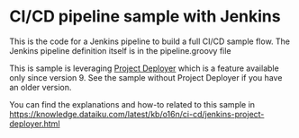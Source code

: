 # CI/CD pipeline sample with Jenkins

This is the code for a Jenkins pipeline to build a full CI/CD sample flow. The Jenkins pipeline definition itself is in the pipeline.groovy file

This is sample is leveraging [Project Deployer](https://doc.dataiku.com/dss/latest/deployment/deploying-bundles.html) which is a feature available only since version 9. See the sample without Project Deployer if you have an older version.

You can find the explanations and how-to related to this sample in https://knowledge.dataiku.com/latest/kb/o16n/ci-cd/jenkins-project-deployer.html
